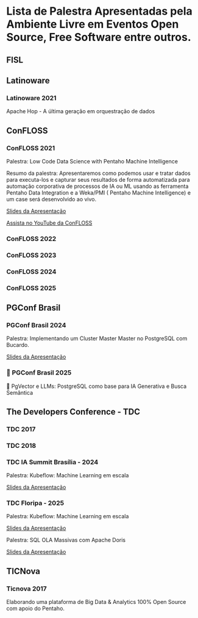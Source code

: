 # Lista de Palestra Apresentadas pela Ambiente Livre em Eventos Open Source, Free Software entre outros.


## FISL


## Latinoware

### Latinoware 2021
Apache Hop - A última geração em orquestração de dados

## ConFLOSS

### ConFLOSS 2021
 
Palestra: Low Code Data Science with Pentaho Machine Intelligence

Resumo da palestra:
Apresentaremos como podemos usar e tratar dados para executa-los e capturar seus resultados de forma automatizada para automação corporativa de processos de IA ou ML usando as ferramenta Pentaho Data Integration e a Weka/PMI ( Pentaho Machine Intelligence) e um case será desenvolvido ao vivo.

[Slides da Apresentação](https://github.com/ambientelivre/labs/blob/main/talks/confloss/confloss_2021/low-code-data-science-with-pentaho-machine-intelligence.pdf)

[Assista no YouTube da ConFLOSS](https://www.youtube.com/watch?v=TcmHt171DP4&t=1299s)

### ConFLOSS 2022

### ConFLOSS 2023

### ConFLOSS 2024

### ConFLOSS 2025

## PGConf Brasil

### PGConf Brasil 2024
Palestra: Implementando um Cluster Master Master no PostgreSQL com Bucardo.

[Slides da Apresentação](https://github.com/ambientelivre/labs/blob/main/talks/pgconf/2024/Implementando_Cluster_Master-Master_no_PostgreSQL_com_Bucardo.pdf)

###  🚨 PGConf Brasil 2025
🚨 PgVector e LLMs: PostgreSQL como base para IA Generativa e Busca Semântica



## The Developers Conference - TDC

### TDC 2017

### TDC 2018

### TDC IA Summit Brasília - 2024
Palestra: Kubeflow: Machine Learning em escala

[Slides da Apresentação](https://github.com/ambientelivre/labs/blob/main/talks/TDC/2025/Kubeflow-Machine-Learning-em-escala.pdf)

### TDC Floripa - 2025
Palestra: Kubeflow: Machine Learning em escala

[Slides da Apresentação](https://github.com/ambientelivre/labs/blob/main/talks/TDC/2025/Kubeflow-Machine-Learning-em-escala.pdf)

Palestra: SQL OLA Massivas com Apache Doris 

[Slides da Apresentação](https://github.com/ambientelivre/labs/blob/main/talks/TDC/2025/SQL-OLAP-Massivas-Apache-Doris.pdf)


## TICNova

### Ticnova 2017

Elaborando uma plataforma de Big Data & Analytics 100% Open Source com apoio do Pentaho.



